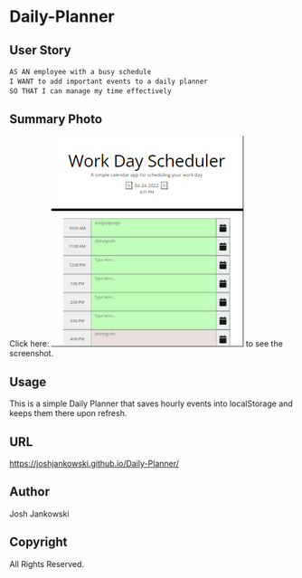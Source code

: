 # Daily-Planner

## User Story

```md
AS AN employee with a busy schedule
I WANT to add important events to a daily planner
SO THAT I can manage my time effectively
```
## Summary Photo

Click here: ![img](./images/dailyplanner.PNG) to see the screenshot.

## Usage

This is a simple Daily Planner that saves hourly events into localStorage and keeps them there upon refresh.

## URL

https://joshjankowski.github.io/Daily-Planner/

## Author

Josh Jankowski

## Copyright
All Rights Reserved.

```